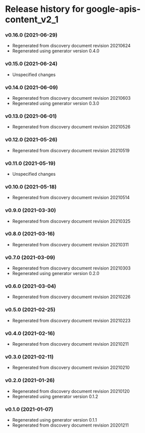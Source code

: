 # Release history for google-apis-content_v2_1

### v0.16.0 (2021-06-29)

* Regenerated from discovery document revision 20210624
* Regenerated using generator version 0.4.0

### v0.15.0 (2021-06-24)

* Unspecified changes

### v0.14.0 (2021-06-09)

* Regenerated from discovery document revision 20210603
* Regenerated using generator version 0.3.0

### v0.13.0 (2021-06-01)

* Regenerated from discovery document revision 20210526

### v0.12.0 (2021-05-26)

* Regenerated from discovery document revision 20210519

### v0.11.0 (2021-05-19)

* Unspecified changes

### v0.10.0 (2021-05-18)

* Regenerated from discovery document revision 20210514

### v0.9.0 (2021-03-30)

* Regenerated from discovery document revision 20210325

### v0.8.0 (2021-03-16)

* Regenerated from discovery document revision 20210311

### v0.7.0 (2021-03-09)

* Regenerated from discovery document revision 20210303
* Regenerated using generator version 0.2.0

### v0.6.0 (2021-03-04)

* Regenerated from discovery document revision 20210226

### v0.5.0 (2021-02-25)

* Regenerated from discovery document revision 20210223

### v0.4.0 (2021-02-16)

* Regenerated from discovery document revision 20210211

### v0.3.0 (2021-02-11)

* Regenerated from discovery document revision 20210210

### v0.2.0 (2021-01-26)

* Regenerated from discovery document revision 20210120
* Regenerated using generator version 0.1.2

### v0.1.0 (2021-01-07)

* Regenerated using generator version 0.1.1
* Regenerated from discovery document revision 20201211

